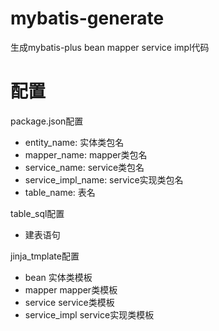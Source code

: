 # mybatis-generate
生成mybatis-plus bean mapper service impl代码

# 配置
package.json配置
- entity_name: 实体类包名
- mapper_name: mapper类包名
- service_name: service类包名
- service_impl_name: service实现类包名
- table_name: 表名

table_sql配置
- 建表语句

jinja_tmplate配置
- bean 实体类模板
- mapper mapper类模板
- service service类模板
- service_impl service实现类模板